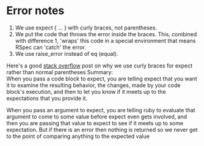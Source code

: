 # Error notes

1. We use expect { ... } with curly braces, not parentheses.
2. We put the code that throws the error inside the braces. This, combined with difference 1, 'wraps' this code in a special environment that means RSpec can 'catch' the error.
3. We use raise_error instead of eq (equal).

Here's a good [stack overflow](https://stackoverflow.com/questions/21567838/when-to-use-curly-braces-vs-parenthesis-in-expect-rspec-method) post on why we use curly braces for expect rather than normal parentheses
Summary:     
When you pass a code block to expect, you are telling expect that you want it to examine the resulting behavior, the changes, made by your code block's execution, and then to let you know if it meets up to the expectations that you provide it.

When you pass an argument to expect, you are telling ruby to evaluate that argument to come to some value before expect even gets involved, and then you are passing that value to expect to see if it meets up to some expectation. But if there is an error then nothing is returned so we never get to the point of comparing anything to the expected value